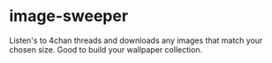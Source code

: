 # image-sweeper
Listen's to 4chan threads and downloads any images that match your chosen size. Good to build your wallpaper collection.
